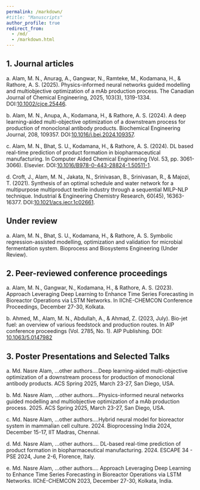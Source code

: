 ```yaml
---
permalink: /markdown/
#title: "Manuscripts"
author_profile: true
redirect_from: 
  - /md/
  - /markdown.html
---
```



## 1. Journal articles

a. Alam, M. N., Anurag, A., Gangwar, N., Ramteke, M., Kodamana, H., & Rathore, A. S. (2025). Physics-informed neural networks guided modelling and multiobjective optimization of a mAb production process. The Canadian Journal of Chemical Engineering, 2025, 103(3), 1319-1334. DOI:[10.1002/cjce.25446](https://doi.org/10.1002/cjce.25446).<br>

b. Alam, M. N., Anupa, A., Kodamana, H., & Rathore, A. S. (2024). A deep learning-aided multi-objective optimization of a downstream process for production of monoclonal antibody products. Biochemical Engineering Journal, 208, 109357. DOI:[10.1016/j.bej.2024.109357](https://www.sciencedirect.com/science/article/pii/S1369703X2400144X).<br>

c. Alam, M. N., Bhat, S. U., Kodamana, H., & Rathore, A. S. (2024). DL based real-time prediction of product formation in biopharmaceutical manufacturing. In Computer Aided Chemical Engineering (Vol. 53, pp. 3061-3066). Elsevier. DOI:[10.1016/B978-0-443-28824-1.50511-1](https://www.sciencedirect.com/science/article/pii/B9780443288241505111). <br>
  
d. Croft, J., Alam, M. N., Jakata, N., Srinivasan, B., Srinivasan, R., & Majozi, T. (2021). Synthesis of an optimal schedule and water network for a multipurpose multiproduct textile industry through a sequential MILP-NLP technique. Industrial & Engineering Chemistry Research, 60(45), 16363-16377. DOI:[10.1021/acs.iecr.1c02661](https://pubs.acs.org/doi/full/10.1021/acs.iecr.1c02661). <br>

## Under review

a. Alam, M. N., Bhat, S. U., Kodamana, H., & Rathore, A. S. Symbolic regression-assisted modelling, optimization and validation for microbial fermentation system. Bioprocess and Biosystems Engineering (Under Review).

## 2. Peer-reviewed conference proceedings

a. Alam, M. N., Gangwar, N., Kodamana, H., & Rathore, A. S. (2023). Approach Leveraging Deep Learning to Enhance Time Series Forecasting in Bioreactor Operations via LSTM Networks. In IIChE-CHEMCON Conference Proceedings, December 27-30, Kolkata.

b. Ahmed, M., Alam, M. N., Abdullah, A., & Ahmad, Z. (2023, July). Bio-jet fuel: an overview of various feedstock and production routes. In AIP conference proceedings (Vol. 2785, No. 1). AIP Publishing. DOI: [10.1063/5.0147982](https://doi.org/10.1063/5.0147982)


## 3. Poster Presentations and Selected Talks

 a. Md. Nasre Alam, ...other authors....Deep learning-aided multi-objective optimization of a downstream process for production of monoclonal antibody products. ACS Spring 2025, March 23-27, San Diego, USA.

 b. Md. Nasre Alam, ...other authors....Physics-informed neural networks guided modelling and multiobjective optimization of a mAb production process. 2025. ACS Spring 2025, March 23-27, San Diego, USA.

 c. Md. Nasre Alam, ...other authors....Hybrid neural model for bioreactor system in mammalian cell culture. 2024. Bioprocessing India 2024, December 15-17, IIT Madras, Chennai. <br>

 d. Md. Nasre Alam, ...other authors.... DL-based real-time prediction of product formation in biopharmaceutical manufacturing. 2024. ESCAPE 34 - PSE 2024, June 2-6, Florence, Italy. <br>

 e. Md. Nasre Alam, ...other authors.... Approach Leveraging Deep Learning to Enhance Time Series Forecasting in Bioreactor Operations via LSTM Networks. IIChE-CHEMCON 2023, December 27-30, Kolkata, India.




